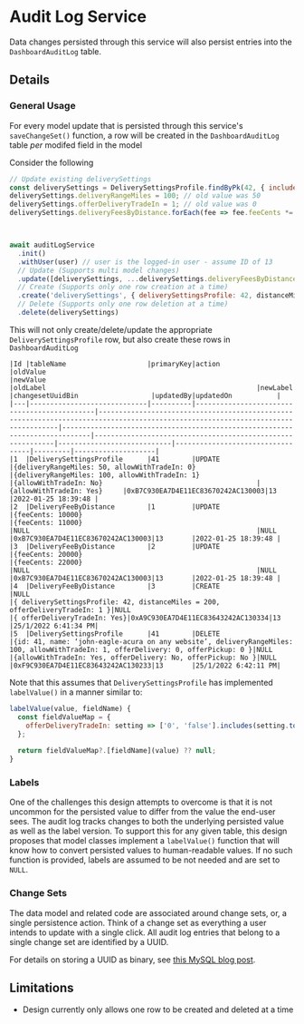 # Audit Log Service

Data changes persisted through this service will also persist entries into the `DashboardAuditLog` table.

## Details

### General Usage

For every model update that is persisted through this service's `saveChangeSet()` function, a row will be created in the
`DashboardAuditLog` table *per* modifed field in the model

Consider the following

```js
// Update existing deliverySettings
const deliverySettings = DeliverySettingsProfile.findByPk(42, { include: 'deliveryFeesByDistance' });
deliverySettings.deliveryRangeMiles = 100; // old value was 50
deliverySettings.offerDeliveryTradeIn = 1; // old value was 0
deliverySettings.deliveryFeesByDistance.forEach(fee => fee.feeCents *= 0.1); // Increase all fees by 10



await auditLogService
  .init()
  .withUser(user) // user is the logged-in user - assume ID of 13
  // Update (Supports multi model changes)
  .update([deliverySettings, ...deliverySettings.deliveryFeesByDistance])
  // Create (Supports only one row creation at a time)
  .create('deliverySettings', { deliverySettingsProfile: 42, distanceMiles = 200, offerDeliveryTradeIn: 1 })
  // Delete (Supports only one row deletion at a time)
  .delete(deliverySettings)
```

This will not only create/delete/update the appropriate `DeliverySettingsProfile` row, but also create these rows in `DashboardAuditLog`

```
|Id |tableName                    |primaryKey|action                                       |oldValue                                                                                                                          |newValue                                                                     |oldLabel                                                    |newLabel                    |changesetUuidBin                  |updatedBy|updatedOn           |
|---|-----------------------------|----------|---------------------------------------------|----------------------------------------------------------------------------------------------------------------------------------|-----------------------------------------------------------------------------|------------------------------------------------------------|----------------------------|----------------------------------|---------|--------------------|
|1  |DeliverySettingsProfile      |41        |UPDATE                                       |{deliveryRangeMiles: 50, allowWithTradeIn: 0}                                                                                     |{deliveryRangeMiles: 100, allowWithTradeIn: 1}                               |{allowWithTradeIn: No}                                      |{allowWithTradeIn: Yes}     |0xB7C930EA7D4E11EC83670242AC130003|13       |2022-01-25 18:39:48 |
|2  |DeliveryFeeByDistance        |1         |UPDATE                                       |{feeCents: 10000}                                                                                                                 |{feeCents: 11000}                                                            |NULL                                                        |NULL                        |0xB7C930EA7D4E11EC83670242AC130003|13       |2022-01-25 18:39:48 |
|3  |DeliveryFeeByDistance        |2         |UPDATE                                       |{feeCents: 20000}                                                                                                                 |{feeCents: 22000}                                                            |NULL                                                        |NULL                        |0xB7C930EA7D4E11EC83670242AC130003|13       |2022-01-25 18:39:48 |
|4  |DeliveryFeeByDistance        |3         |CREATE                                       |NULL                                                                                                                              |{ deliverySettingsProfile: 42, distanceMiles = 200, offerDeliveryTradeIn: 1 }|NULL                                                        |{ offerDeliveryTradeIn: Yes}|0xA9C930EA7D4E11EC83643242AC130334|13       |25/1/2022 6:41:34 PM|
|5  |DeliverySettingsProfile      |41        |DELETE                                       |{id: 41, name: ‘john-eagle-acura on any website’, deliveryRangeMiles: 100, allowWithTradeIn: 1, offerDelivery: 0, offerPickup: 0 }|NULL                                                                         |{allowWithTradeIn: Yes, offerDelivery: No, offerPickup: No }|NULL                        |0xF9C930EA7D4E11EC83643242AC130233|13       |25/1/2022 6:42:11 PM|

```

Note that this assumes that `DeliverySettingsProfile` has implemented `labelValue()` in a manner similar to:

```js
labelValue(value, fieldName) {
  const fieldValueMap = {
    offerDeliveryTradeIn: setting => ['0', 'false'].includes(setting.toString()) ? 'No' : 'Yes',
  };
  
  return fieldValueMap?.[fieldName](value) ?? null;
}
```

### Labels

One of the challenges this design attempts to overcome is that it is not uncommon for the persisted value to differ from the
value the end-user sees. The audit log tracks changes to both the underlying persisted value as well as the label version. To
support this for any given table, this design proposes that model classes implement a `labelValue()` function that will know
how to convert persisted values to human-readable values. If no such function is provided, labels are assumed to be not needed and are set to `NULL`.

### Change Sets

The data model and related code are associated around change sets, or, a single persistence action. Think of a change set as
everything a user intends to update with a single click. All audit log entries that belong to a single change set are
identified by a UUID.

For details on storing a UUID as binary, see [this MySQL blog post](https://dev.mysql.com/blog-archive/storing-uuid-values-in-mysql-tables/).

## Limitations

- Design currently only allows one row to be created and deleted at a time
